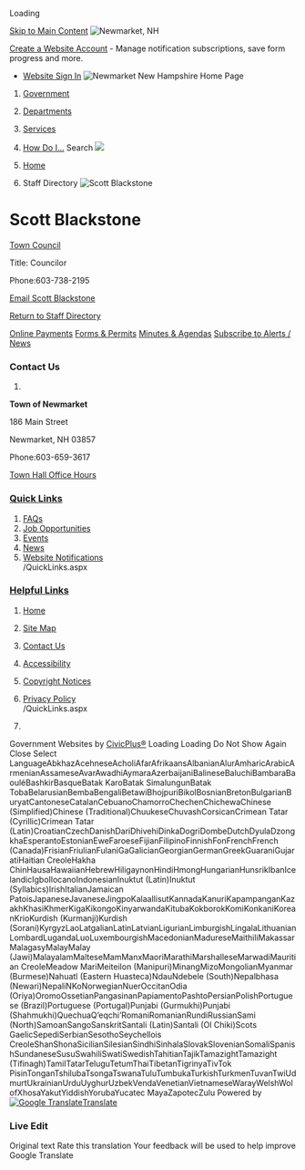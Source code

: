  

Loading

  [Skip to Main Content](#contentarea)   ![Newmarket, NH](https://www.newmarketnh.gov/ImageRepository/Document?documentID=27)  

 [Create a Website Account](/MyAccount/ProfileCreate)  - Manage notification subscriptions, save form progress and more.    

 *  [Website Sign In](/MyAccount) 
  ![Newmarket New Hampshire Home Page](https://www.newmarketnh.gov/ImageRepository/Document?documentID=72)  

 1.  [Government](/27/Government) 
 1.  [Departments](/31/Departments) 
 1.  [Services](/101/Services) 
 1.  [How Do I...](/9/How-Do-I) 
 Search  ![](https://www.newmarketnh.gov/ImageRepository/Document?documentID=69)  

 1.  [Home](/) 
 1. Staff Directory
  ![Scott Blackstone](https://www.newmarketnh.gov/ImageRepository/Document?documentID=609)  

# Scott Blackstone

   [Town Council](/Directory.aspx?DID=11) 

Title: Councilor

Phone:603-738-2195

 [Email Scott Blackstone](mailto:sblackstone@newmarketnh.gov)  

 [Return to Staff Directory](/Directory.aspx) 

  [Online Payments](/391/Pay-My-Bill)   [Forms & Permits](/446)   [Minutes & Agendas](https://newmarketnh.portal.civicclerk.com/)   [Subscribe to Alerts / News](/464/Subscribe-to-Alerts-News)  

### Contact Us

 1.    

 __Town of Newmarket__    

186 Main Street   

Newmarket, NH 03857   

Phone:603-659-3617   

 [Town Hall Office Hours](/)    

###  [Quick Links](/QuickLinks.aspx?CID=15) 

 1.  [FAQs](/FAQ.aspx)  
 1.  [Job Opportunities](https://www.newmarketnh.gov/Jobs.aspx)  
 1.  [Events](https://www.newmarketnh.gov/calendar.aspx?CID=14,22)  
 1.  [News](/CivicAlerts.aspx)  
 1.  [Website Notifications](/list.aspx)  
 /QuickLinks.aspx 

###  [Helpful Links](/QuickLinks.aspx?CID=16) 

 1.  [Home](/)  
 1.  [Site Map](/sitemap)  
 1.  [Contact Us](/directory.aspx)  
 1.  [Accessibility](/accessibility)  
 1.  [Copyright Notices](/copyright)  
 1.  [Privacy Policy](/site/privacy)  
 /QuickLinks.aspx 

 1.    

 Government Websites by [CivicPlus®](https://connect.civicplus.com/referral)  Loading Loading Do Not Show Again Close Select LanguageAbkhazAcehneseAcholiAfarAfrikaansAlbanianAlurAmharicArabicArmenianAssameseAvarAwadhiAymaraAzerbaijaniBalineseBaluchiBambaraBaouléBashkirBasqueBatak KaroBatak SimalungunBatak TobaBelarusianBembaBengaliBetawiBhojpuriBikolBosnianBretonBulgarianBuryatCantoneseCatalanCebuanoChamorroChechenChichewaChinese (Simplified)Chinese (Traditional)ChuukeseChuvashCorsicanCrimean Tatar (Cyrillic)Crimean Tatar (Latin)CroatianCzechDanishDariDhivehiDinkaDogriDombeDutchDyulaDzongkhaEsperantoEstonianEweFaroeseFijianFilipinoFinnishFonFrenchFrench (Canada)FrisianFriulianFulaniGaGalicianGeorgianGermanGreekGuaraniGujaratiHaitian CreoleHakha ChinHausaHawaiianHebrewHiligaynonHindiHmongHungarianHunsrikIbanIcelandicIgboIlocanoIndonesianInuktut (Latin)Inuktut (Syllabics)IrishItalianJamaican PatoisJapaneseJavaneseJingpoKalaallisutKannadaKanuriKapampanganKazakhKhasiKhmerKigaKikongoKinyarwandaKitubaKokborokKomiKonkaniKoreanKrioKurdish (Kurmanji)Kurdish (Sorani)KyrgyzLaoLatgalianLatinLatvianLigurianLimburgishLingalaLithuanianLombardLugandaLuoLuxembourgishMacedonianMadureseMaithiliMakassarMalagasyMalayMalay (Jawi)MalayalamMalteseMamManxMaoriMarathiMarshalleseMarwadiMauritian CreoleMeadow MariMeiteilon (Manipuri)MinangMizoMongolianMyanmar (Burmese)Nahuatl (Eastern Huasteca)NdauNdebele (South)Nepalbhasa (Newari)NepaliNKoNorwegianNuerOccitanOdia (Oriya)OromoOssetianPangasinanPapiamentoPashtoPersianPolishPortuguese (Brazil)Portuguese (Portugal)Punjabi (Gurmukhi)Punjabi (Shahmukhi)QuechuaQʼeqchiʼRomaniRomanianRundiRussianSami (North)SamoanSangoSanskritSantali (Latin)Santali (Ol Chiki)Scots GaelicSepediSerbianSesothoSeychellois CreoleShanShonaSicilianSilesianSindhiSinhalaSlovakSlovenianSomaliSpanishSundaneseSusuSwahiliSwatiSwedishTahitianTajikTamazightTamazight (Tifinagh)TamilTatarTeluguTetumThaiTibetanTigrinyaTivTok PisinTonganTshilubaTsongaTswanaTuluTumbukaTurkishTurkmenTuvanTwiUdmurtUkrainianUrduUyghurUzbekVendaVenetianVietnameseWarayWelshWolofXhosaYakutYiddishYorubaYucatec MayaZapotecZulu Powered by  [![Google Translate](https://www.gstatic.com/images/branding/googlelogo/1x/googlelogo_color_42x16dp.png)Translate](https://translate.google.com)  

### Live Edit

 Original text Rate this translation Your feedback will be used to help improve Google Translate 